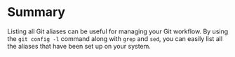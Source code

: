 # Summary

Listing all Git aliases can be useful for managing your Git workflow. By using the `git config -l` command along with `grep` and `sed`, you can easily list all the aliases that have been set up on your system.


